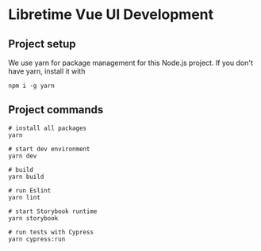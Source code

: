 # Libretime Vue UI Development

## Project setup

We use yarn for package management for this Node.js project. If you don't have yarn, install it with

```
npm i -g yarn
```

## Project commands

```
# install all packages
yarn

# start dev environment
yarn dev

# build
yarn build

# run Eslint
yarn lint

# start Storybook runtime
yarn storybook

# run tests with Cypress
yarn cypress:run
```
